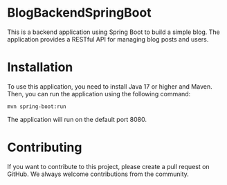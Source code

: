 # BlogBackendSpringBoot

This is a backend application using Spring Boot to build a simple blog.
The application provides a RESTful API for managing blog posts and users.

# Installation

To use this application, you need to install Java 17 or higher and Maven.
Then, you can run the application using the following command:

```
mvn spring-boot:run
```

The application will run on the default port 8080.

# Contributing

If you want to contribute to this project, please create a pull request on GitHub.
We always welcome contributions from the community.